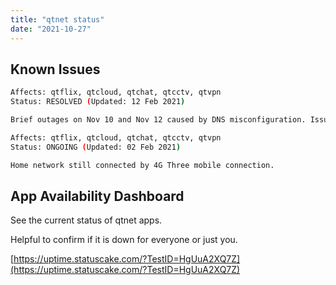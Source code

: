 ```yaml
---
title: "qtnet status"
date: "2021-10-27"
---
```

## Known Issues

```bash
Affects: qtflix, qtcloud, qtchat, qtcctv, qtvpn
Status: RESOLVED (Updated: 12 Feb 2021)

Brief outages on Nov 10 and Nov 12 caused by DNS misconfiguration. Issue has been identified and resolved.
```

```bash
Affects: qtflix, qtcloud, qtchat, qtcctv, qtvpn
Status: ONGOING (Updated: 02 Feb 2021)

Home network still connected by 4G Three mobile connection.
```


## App Availability Dashboard

See the current status of qtnet apps.

Helpful to confirm if it is down for everyone or just you.

[https://uptime.statuscake.com/?TestID=HgUuA2XQ7Z](https://uptime.statuscake.com/?TestID=HgUuA2XQ7Z)